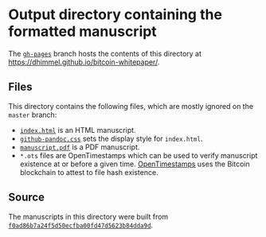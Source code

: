 # Output directory containing the formatted manuscript

The [`gh-pages`](https://github.com/dhimmel/bitcoin-whitepaper/tree/gh-pages) branch hosts the contents of this directory at https://dhimmel.github.io/bitcoin-whitepaper/.

## Files

This directory contains the following files, which are mostly ignored on the `master` branch:

+ [`index.html`](index.html) is an HTML manuscript.
+ [`github-pandoc.css`](github-pandoc.css) sets the display style for `index.html`.
+ [`manuscript.pdf`](manuscript.pdf) is a PDF manuscript.
+ `*.ots` files are OpenTimestamps which can be used to verify manuscript existence at or before a given time.
  [OpenTimestamps](opentimestamps.org) uses the Bitcoin blockchain to attest to file hash existence.

## Source

The manuscripts in this directory were built from
[`f0ad86b7a24f5d50ecfba00fd47d5623b84dda9d`](https://github.com/dhimmel/bitcoin-whitepaper/commit/f0ad86b7a24f5d50ecfba00fd47d5623b84dda9d).
